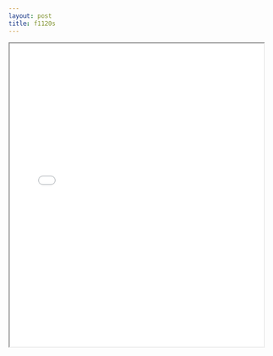 ```yaml
---
layout: post
title: f1120s
---
```


<div class="pdf-container">
<iframe src="/assets/pdfs/f1120s.pdf" height="600" width="100%" allowFullScreen="true"></iframe>
</div>

